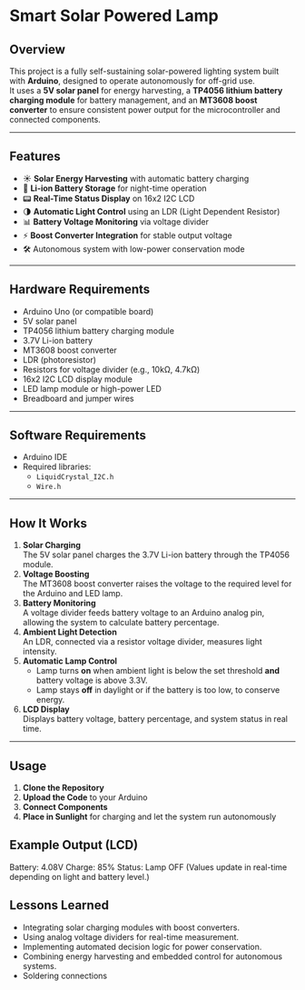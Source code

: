 # Smart Solar Powered Lamp

## Overview
This project is a fully self-sustaining solar-powered lighting system built with **Arduino**, designed to operate autonomously for off-grid use.  
It uses a **5V solar panel** for energy harvesting, a **TP4056 lithium battery charging module** for battery management, and an **MT3608 boost converter** to ensure consistent power output for the microcontroller and connected components.

---

## Features
- ☀️ **Solar Energy Harvesting** with automatic battery charging
- 🔋 **Li-ion Battery Storage** for night-time operation
- 📟 **Real-Time Status Display** on 16x2 I2C LCD
- 🌗 **Automatic Light Control** using an LDR (Light Dependent Resistor)
- 📊 **Battery Voltage Monitoring** via voltage divider
- ⚡ **Boost Converter Integration** for stable output voltage
- 🛠 Autonomous system with low-power conservation mode

---

## Hardware Requirements
- Arduino Uno (or compatible board)
- 5V solar panel
- TP4056 lithium battery charging module
- 3.7V Li-ion battery
- MT3608 boost converter
- LDR (photoresistor)
- Resistors for voltage divider (e.g., 10kΩ, 4.7kΩ)
- 16x2 I2C LCD display module
- LED lamp module or high-power LED
- Breadboard and jumper wires

---

## Software Requirements
- Arduino IDE
- Required libraries:
  - `LiquidCrystal_I2C.h`
  - `Wire.h`

---

## How It Works
1. **Solar Charging**  
   The 5V solar panel charges the 3.7V Li-ion battery through the TP4056 module.
2. **Voltage Boosting**  
   The MT3608 boost converter raises the voltage to the required level for the Arduino and LED lamp.
3. **Battery Monitoring**  
   A voltage divider feeds battery voltage to an Arduino analog pin, allowing the system to calculate battery percentage.
4. **Ambient Light Detection**  
   An LDR, connected via a resistor voltage divider, measures light intensity.
5. **Automatic Lamp Control**  
   - Lamp turns **on** when ambient light is below the set threshold **and** battery voltage is above 3.3V.
   - Lamp stays **off** in daylight or if the battery is too low, to conserve energy.
6. **LCD Display**  
   Displays battery voltage, battery percentage, and system status in real time.

---

## Usage
1. **Clone the Repository**
2. **Upload the Code** to your Arduino
3. **Connect Components**
4. **Place in Sunlight** for charging and let the system run autonomously

## Example Output (LCD)
Battery: 4.08V
Charge: 85%
Status: Lamp OFF
(Values update in real-time depending on light and battery level.)

## Lessons Learned
- Integrating solar charging modules with boost converters.
- Using analog voltage dividers for real-time measurement.
- Implementing automated decision logic for power conservation.
- Combining energy harvesting and embedded control for autonomous systems.
- Soldering connections

